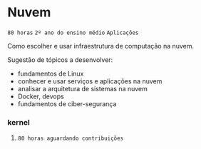 # Nuvem

`80 horas` `2º ano do ensino médio` `Aplicações`

Como escolher e usar infraestrutura de computação na nuvem.

Sugestão de tópicos a desenvolver:

* fundamentos de Linux
* conhecer e usar serviços e aplicações na nuvem
* analisar a arquitetura de sistemas na nuvem
* Docker, devops 
* fundamentos de ciber-segurança

### kernel

1. `80 horas aguardando contribuições`
